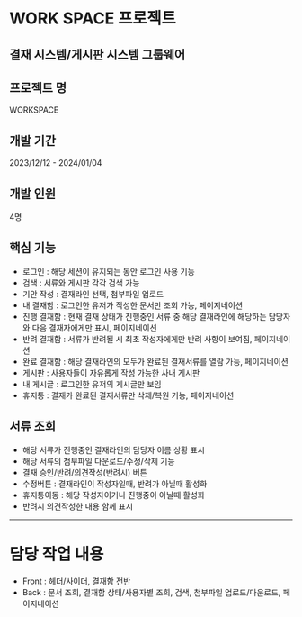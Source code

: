 WORK SPACE 프로젝트
======================================
결재 시스템/게시판 시스템 그룹웨어
-------------------------------------

프로젝트 명
-------------------------------------
WORKSPACE

개발 기간 
------------------------------------
2023/12/12 - 2024/01/04

개발 인원
------------------------------------
4명


## 핵심 기능
- 로그인      : 해당 세션이 유지되는 동안 로그인 사용 기능
- 검색        : 서류와 게시판 각각 검색 가능
- 기안 작성   : 결재라인 선택, 첨부파일 업로드
- 내 결재함   : 로그인한 유저가 작성한 문서만 조회 가능, 페이지네이션
- 진행 결재함 : 현재 결재 상태가 진행중인 서류 중 해당 결재라인에 해당하는 담당자와 다음 결재자에게만 표시, 페이지네이션
- 반려 결재함 : 서류가 반려될 시 최초 작성자에게만 반려 사항이 보여짐, 페이지네이션
- 완료 결재함 : 해당 결재라인의 모두가 완료된 결재서류를 열람 가능, 페이지네이션
- 게시판      : 사용자들이 자유롭게 작성 가능한 사내 게시판
- 내 게시글   : 로그인한 유저의 게시글만 보임
- 휴지통      : 결재가 완료된 결재서류만 삭제/복원 기능, 페이지네이션

## 서류 조회
- 해당 서류가 진행중인 결재라인의 담당자 이름 상황 표시
- 해당 서류의 첨부파일 다운로드/수정/삭제 기능
- 결재 승인/반려/의견작성(반려시) 버튼
- 수정버튼   : 결재라인이 작성자일때, 반려가 아닐때 활성화
- 휴지통이동 : 해당 작성자이거나 진행중이 아닐때 활성화
- 반려시 의견작성한 내용 함께 표시

----------------------------------------
# 담당 작업 내용
- Front : 헤더/사이더, 결재함 전반
- Back : 문서 조회, 결재함 상태/사용자별 조회, 검색, 첨부파일 업로드/다운로드, 페이지네이션
